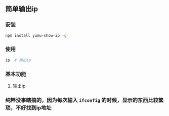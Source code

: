 ## 简单输出ip


### 安装

```bash
npm install yumu-show-ip -g
```

### 使用

```bash
ip  # 输出ip
```

### 基本功能

1. 输出ip

### 纯粹没事瞎搞的，因为每次输入 `ifconfig` 的时候，显示的东西比较繁琐，不好找到ip地址
